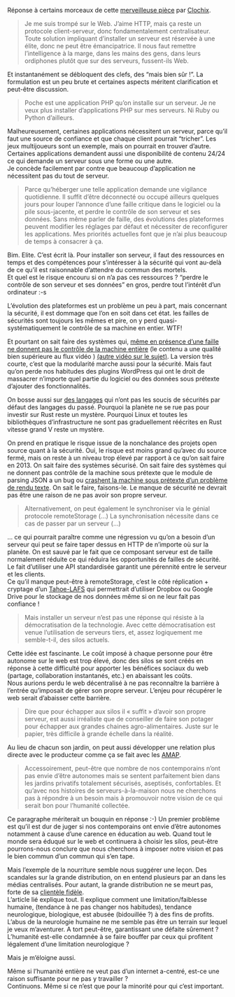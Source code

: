 
Réponse à certains morceaux de cette [merveilleuse pièce][1] par [Clochix][2].

> Je me suis trompé sur le Web. J’aime HTTP, mais ça reste un protocole client-serveur, donc fondamentalement centralisateur. Toute solution impliquant d’installer un serveur est réservée à une élite, donc ne peut être émancipatrice. Il nous faut remettre l’intelligence à la marge, dans les mains des gens, dans leurs ordiphones plutôt que sur des serveurs, fussent-ils Web.

Et instantanément se débloquent des clefs, des “mais bien sûr !”. La formulation est un peu brute et certaines aspects méritent clarification et peut-être discussion.

> Poche est une application PHP qu’on installe sur un serveur. Je ne veux plus installer d’applications PHP sur mes serveurs. Ni Ruby ou Python d’ailleurs.

Malheureusement, certaines applications nécessitent un serveur, parce qu’il faut une source de confiance et que chaque client pourrait “tricher”. Les jeux multijoueurs sont un exemple, mais on pourrait en trouver d’autre. Certaines applications demandent aussi une disponibilité de contenu 24/24 ce qui demande un serveur sous une forme ou une autre.  
Je concède facilement par contre que beaucoup d’application ne nécessitent pas du tout de serveur.

> Parce qu’héberger une telle application demande une vigilance quotidienne. Il suffit d’être déconnecté ou occupé ailleurs quelques jours pour louper l’annonce d’une faille critique dans le logiciel ou la pile sous-jacente, et perdre le contrôle de son serveur et ses données. Sans même parler de faille, des évolutions des plateformes peuvent modifier les réglages par défaut et nécessiter de reconfigurer les applications. Mes priorités actuelles font que je n’ai plus beaucoup de temps à consacrer à ça.

Bim. Elite. C’est écrit là. Pour installer son serveur, il faut des ressources en temps et des compétences pour s’intéresser à la sécurité qui vont au-delà de ce qu’il est raisonnable d’attendre du commun des mortels.  
Et quel est le risque encouru si on n’a pas ces ressources ? “perdre le contrôle de son serveur et ses données” en gros, perdre tout l’intérêt d’un ordinateur :-s

L’évolution des plateformes est un problème un peu à part, mais concernant la sécurité, il est dommage que l’on en soit dans cet état. les failles de sécurités sont toujours les mêmes et pire, on y perd quasi-systématiquement le contrôle de sa machine en entier. WTF!

Et pourtant on sait faire des systèmes qui, [même en présence d’une faille ne donnent pas le contrôle de la machine entière][3] (le contenu a une qualité bien supérieure au flux vidéo ) [(autre vidéo sur le sujet)][4]. La version très courte, c’est que la modularité marche aussi pour la sécurité. Mais faut qu’on perde nos habitudes des plugins WordPress qui ont le droit de massacrer n’importe quel partie du logiciel ou des données sous prétexte d’ajouter des fonctionnalités.

On bosse aussi sur [des langages][5] qui n’ont pas les soucis de sécurités par défaut des langages du passé. Pourquoi la planète ne se rue pas pour investir sur Rust reste un mystère. Pourquoi Linux et toutes les bibliothèques d’infrastructure ne sont pas graduellement réécrites en Rust vitesse grand V reste un mystère.

On prend en pratique le risque issue de la nonchalance des projets open source quant à la sécurité. Oui, le risque est moins grand qu’avec du source fermé, mais on reste à un niveau trop élevé par rapport à ce qu’on sait faire en 2013. On sait faire des systèmes sécurisé. On sait faire des systèmes qui ne donnent pas contrôle de la machine sous prétexte que le module de parsing JSON a un bug ou [crashent la machine sous prétexte d’un problème de rendu texte][6]. On sait le faire, faisons-le. Le manque de sécurité ne devrait pas être une raison de ne pas avoir son propre serveur.

> Alternativement, on peut également le synchroniser via le génial protocole remoteStorage (…) La synchronisation nécessite dans ce cas de passer par un serveur (…)

… ce qui pourrait paraître comme une régression vu qu’on a besoin d’un serveur qui peut se faire taper dessus en HTTP de n’importe où sur la planète. On est sauvé par le fait que ce composant serveur est de taille normalement réduite ce qui réduira les opportunités de failles de sécurité. Le fait d’utiliser une API standardisée garantit une pérennité entre le serveur et les clients.  
Ce qu’il manque peut-être à remoteStorage, c’est le côté réplication + cryptage d’un [Tahoe-LAFS][7] qui permettrait d’utiliser Dropbox ou Google Drive pour le stockage de nos données même si on ne leur fait pas confiance !

> Mais installer un serveur n’est pas une réponse qui résiste à la démocratisation de la technologie. Avec cette démocratisation est venue l’utilisation de serveurs tiers, et, assez logiquement me semble-t-il, des silos actuels.

Cette idée est fascinante. Le coût imposé à chaque personne pour être autonome sur le web est trop élevé, donc des silos se sont créés en réponse à cette difficulté pour apporter les bénéfices sociaux du web (partage, collaboration instantanés, etc.) en abaissant les coûts.  
Nous aurions perdu le web décentralisé à ne pas reconnaître la barrière à l’entrée qu’imposait de gérer son propre serveur. L’enjeu pour récupérer le web serait d’abaisser cette barrière.

> Dire que pour échapper aux silos il « suffit » d’avoir son propre serveur, est aussi irréaliste que de conseiller de faire son potager pour échapper aux grandes chaines agro-alimentaires. Juste sur le papier, très difficile à grande échelle dans la réalité.

Au lieu de chacun son jardin, on peut aussi développer une relation plus directe avec le producteur comme ça se fait avec les [AMAP][8].

> Accessoirement, peut-être que nombre de nos contemporains n’ont pas envie d’être autonomes mais se sentent parfaitement bien dans les jardins privatifs totalement sécurisés, aseptisés, confortables. Et qu’avec nos histoires de serveurs-à-la-maison nous ne cherchons pas à répondre à un besoin mais à promouvoir notre vision de ce qui serait bon pour l’humanité collectée.

Ce paragraphe mériterait un bouquin en réponse :-) Un premier problème est qu’il est dur de juger si nos contemporains ont envie d’être autonomes notamment à cause d’une carence en éducation au web. Quand tout le monde sera éduqué sur le web et continuera à choisir les silos, peut-être pourrons-nous conclure que nous cherchons à imposer notre vision et pas le bien commun d’un commun qui s’en tape.

Mais l’exemple de la nourriture semble nous suggérer une leçon. Des scandales sur la grande distribution, on en entend plusieurs par an dans les médias centralisés. Pour autant, la grande distribution ne se meurt pas, forte de sa [clientèle fidèle][9].  
L’article lié explique tout. Il explique comment une limitation/faiblesse humaine, (tendance à ne pas changer nos habitudes), tendance neurologique, biologique, est abusée (bidouillée ?) à des fins de profits. L’abus de la neurologie humaine ne me semble pas être un terrain sur lequel je veux m’aventurer. A tort peut-être, garantissant une défaite sûrement ?  
L’humanité est-elle condamnée à se faire bouffer par ceux qui profitent légalement d’une limitation neurologique ?

Mais je m’éloigne aussi.

Même si l’humanité entière ne veut pas d’un internet a-centré, est-ce une raison suffisante pour ne pas y travailler ?  
Continuons. Même si ce n’est que pour la minorité pour qui c’est important.

 [1]: http://esquisses.clochix.net/2013/12/15/gloubiboulga/
 [2]: https://twitter.com/clochix
 [3]: http://www.erights.org/talks/skynet/
 [4]: https://www.youtube.com/watch?v=pMhH6IKBrVo
 [5]: http://www.rust-lang.org/
 [6]: http://techcrunch.com/2013/08/29/bug-in-apples-coretext-allows-specific-string-of-characters-to-crash-ios-6-os-x-10-8-apps/
 [7]: https://tahoe-lafs.org/trac/tahoe-lafs
 [8]: http://www.reseau-amap.org/
 [9]: http://www.nytimes.com/2012/02/19/magazine/shopping-habits.html?pagewanted=all